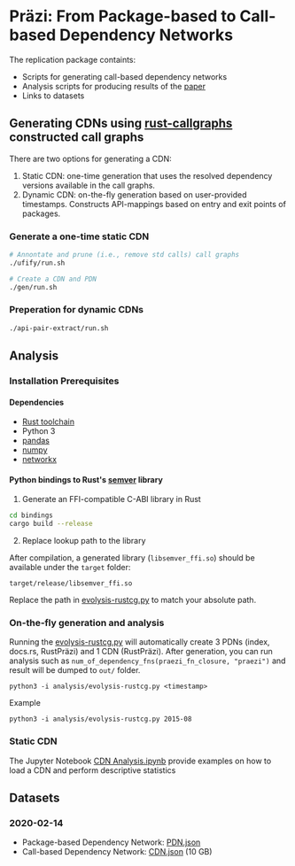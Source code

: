 # Präzi: From Package-based to Call-based Dependency Networks

The replication package containts:

- Scripts for generating call-based dependency networks
- Analysis scripts for producing results of the [paper](https://arxiv.org/abs/2101.09563)
- Links to datasets 


## Generating CDNs using [rust-callgraphs](https://github.com/ktrianta/rust-callgraphs) constructed call graphs
There are two options for generating a CDN:

1. Static CDN: one-time generation that uses the resolved dependency versions available in the call graphs. 
2. Dynamic CDN: on-the-fly generation based on user-provided timestamps. Constructs API-mappings based on entry and exit points of packages.


### Generate a one-time static CDN

``` bash
# Annontate and prune (i.e., remove std calls) call graphs 
./ufify/run.sh

# Create a CDN and PDN 
./gen/run.sh

```
### Preperation for dynamic CDNs

``` bash
./api-pair-extract/run.sh
```

## Analysis

### Installation Prerequisites

#### Dependencies 

- [Rust toolchain](https://rustup.rs)
- Python 3
- [pandas](https://pandas.pydata.org)
- [numpy](https://numpy.org)
- [networkx](https://networkx.org) 

#### Python bindings to Rust's [semver](https://crates.io/crates/semver) library

1. Generate an FFI-compatible C-ABI library in Rust

``` bash
cd bindings
cargo build --release
```

2. Replace lookup path to the library

After compilation, a generated library (`libsemver_ffi.so`) should be available under the `target` folder:

```
target/release/libsemver_ffi.so
```

Replace the path in [evolysis-rustcg.py](https://github.com/praezi/rust-emse-2020/blob/main/analysis/evolysis-rustcg.py#L52) to match your absolute path.

### On-the-fly generation and analysis

Running the [evolysis-rustcg.py](https://github.com/praezi/rust-emse-2020/blob/main/analysis/evolysis-rustcg.py) will automatically create 3 PDNs (index, docs.rs, RustPräzi) and 1 CDN (RustPräzi).
After generation, you can run analysis such as `num_of_dependency_fns(praezi_fn_closure, "praezi")` and result will be dumped to `out/` folder.

```
python3 -i analysis/evolysis-rustcg.py <timestamp>
```

Example

```
python3 -i analysis/evolysis-rustcg.py 2015-08
```

### Static CDN

The Jupyter Notebook [CDN Analysis.ipynb](https://github.com/praezi/rust-emse-2020/blob/main/analysis/CDN%20Analysis.ipynb) provide examples on how to load a CDN and perform descriptive statistics


## Datasets

### 2020-02-14

- Package-based Dependency Network: [PDN.json](https://surfdrive.surf.nl/files/index.php/s/q9TfmYVlvLpprsn)
- Call-based Dependency Network: [CDN.json](https://surfdrive.surf.nl/files/index.php/s/Iq76O0Tx1iVeye0) (10 GB)
